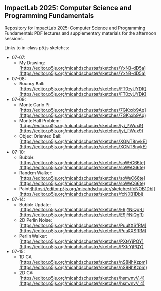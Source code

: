 ## ImpactLab 2025: Computer Science and Programming Fundamentals

Repository for ImpactLab 2025: Computer Science and Programming Fundamentals PDF lectures and supplementary materials for the afternoon sessions.

Links to in-class p5.js sketches:

 - 07-07:
     - My Drawing: [https://editor.p5js.org/micahdschuster/sketches/YxNB-dD5a](https://editor.p5js.org/micahdschuster/sketches/YxNB-dD5a)
 - 07-08:
     - Bouncy Ball: [https://editor.p5js.org/micahdschuster/sketches/FT0xyUYDK](https://editor.p5js.org/micahdschuster/sketches/FT0xyUYDK)
 - 07-09:
     - Monte Carlo Pi: [https://editor.p5js.org/micahdschuster/sketches/7GKpxb9Aq](https://editor.p5js.org/micahdschuster/sketches/7GKpxb9Aq)
     - Monte Hall Problem: [https://editor.p5js.org/micahdschuster/sketches/jyt_RWux9](https://editor.p5js.org/micahdschuster/sketches/jyt_RWux9)
     - Object Oriented Ball: [https://editor.p5js.org/micahdschuster/sketches/XGMT8nykE](https://editor.p5js.org/micahdschuster/sketches/XGMT8nykE)
 - 07-10:
     - Bubble: [https://editor.p5js.org/micahdschuster/sketches/soWeC66te](https://editor.p5js.org/micahdschuster/sketches/soWeC66te)
     - Random Walker: [https://editor.p5js.org/micahdschuster/sketches/soWeC66te](https://editor.p5js.org/micahdschuster/sketches/soWeC66te)
     - Paint:[https://editor.p5js.org/micahdschuster/sketches/fcNOB1Dbl](https://editor.p5js.org/micahdschuster/sketches/fcNOB1Dbl)
 - 07-14:
     - Bubble Update: [https://editor.p5js.org/micahdschuster/sketches/E9jYNiQgR](https://editor.p5js.org/micahdschuster/sketches/E9jYNiQgR)
     - 2D Perlin Noise: [https://editor.p5js.org/micahdschuster/sketches/PuuKXSfRM](https://editor.p5js.org/micahdschuster/sketches/PuuKXSfRM)
     - Perlin Walker: [https://editor.p5js.org/micahdschuster/sketches/PXteYjPQY](https://editor.p5js.org/micahdschuster/sketches/PXteYjPQY)
 - 07-15:
     - 1D CA: [https://editor.p5js.org/micahdschuster/sketches/nS8NhKzpm](https://editor.p5js.org/micahdschuster/sketches/nS8NhKzpm)
     - 2D CA: [https://editor.p5js.org/micahdschuster/sketches/hsmvnvV_4](https://editor.p5js.org/micahdschuster/sketches/hsmvnvV_4)
